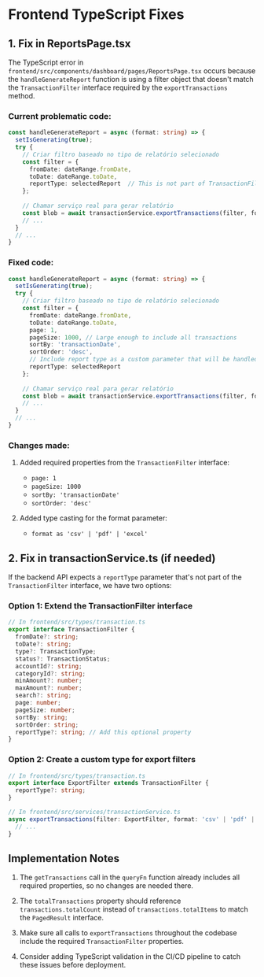 # Frontend TypeScript Fixes

## 1. Fix in ReportsPage.tsx

The TypeScript error in `frontend/src/components/dashboard/pages/ReportsPage.tsx` occurs because the `handleGenerateReport` function is using a filter object that doesn't match the `TransactionFilter` interface required by the `exportTransactions` method.

### Current problematic code:

```typescript
const handleGenerateReport = async (format: string) => {
  setIsGenerating(true);
  try {
    // Criar filtro baseado no tipo de relatório selecionado
    const filter = {
      fromDate: dateRange.fromDate,
      toDate: dateRange.toDate,
      reportType: selectedReport  // This is not part of TransactionFilter
    };
    
    // Chamar serviço real para gerar relatório
    const blob = await transactionService.exportTransactions(filter, format);
    // ...
  }
  // ...
}
```

### Fixed code:

```typescript
const handleGenerateReport = async (format: string) => {
  setIsGenerating(true);
  try {
    // Criar filtro baseado no tipo de relatório selecionado
    const filter = {
      fromDate: dateRange.fromDate,
      toDate: dateRange.toDate,
      page: 1,
      pageSize: 1000, // Large enough to include all transactions
      sortBy: 'transactionDate',
      sortOrder: 'desc',
      // Include report type as a custom parameter that will be handled by the API
      reportType: selectedReport
    };
    
    // Chamar serviço real para gerar relatório
    const blob = await transactionService.exportTransactions(filter, format as 'csv' | 'pdf' | 'excel');
    // ...
  }
  // ...
}
```

### Changes made:

1. Added required properties from the `TransactionFilter` interface:
   - `page: 1`
   - `pageSize: 1000`
   - `sortBy: 'transactionDate'`
   - `sortOrder: 'desc'`

2. Added type casting for the format parameter:
   - `format as 'csv' | 'pdf' | 'excel'`

## 2. Fix in transactionService.ts (if needed)

If the backend API expects a `reportType` parameter that's not part of the `TransactionFilter` interface, we have two options:

### Option 1: Extend the TransactionFilter interface

```typescript
// In frontend/src/types/transaction.ts
export interface TransactionFilter {
  fromDate?: string;
  toDate?: string;
  type?: TransactionType;
  status?: TransactionStatus;
  accountId?: string;
  categoryId?: string;
  minAmount?: number;
  maxAmount?: number;
  search?: string;
  page: number;
  pageSize: number;
  sortBy: string;
  sortOrder: string;
  reportType?: string; // Add this optional property
}
```

### Option 2: Create a custom type for export filters

```typescript
// In frontend/src/types/transaction.ts
export interface ExportFilter extends TransactionFilter {
  reportType?: string;
}

// In frontend/src/services/transactionService.ts
async exportTransactions(filter: ExportFilter, format: 'csv' | 'pdf' | 'excel'): Promise<Blob> {
  // ...
}
```

## Implementation Notes

1. The `getTransactions` call in the `queryFn` function already includes all required properties, so no changes are needed there.

2. The `totalTransactions` property should reference `transactions.totalCount` instead of `transactions.totalItems` to match the `PagedResult` interface.

3. Make sure all calls to `exportTransactions` throughout the codebase include the required `TransactionFilter` properties.

4. Consider adding TypeScript validation in the CI/CD pipeline to catch these issues before deployment.